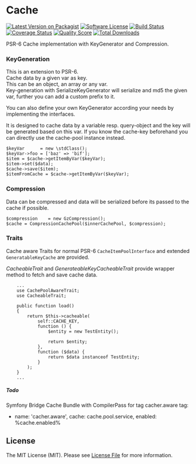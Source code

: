 # Cache

[![Latest Version on Packagist][ico-version]][link-packagist]
[![Software License][ico-license]](LICENSE.md)
[![Build Status][ico-travis]][link-travis]
[![Coverage Status][ico-scrutinizer]][link-scrutinizer]
[![Quality Score][ico-code-quality]][link-code-quality]
[![Total Downloads][ico-downloads]][link-downloads]

PSR-6 Cache implementation with KeyGenerator and Compression.

### KeyGeneration
This is an extension to PSR-6.  
Cache data by a given var as key.  
This can be an object, an array or any var.  
Key-generation with SerializeKeyGenerator will serialize and md5 the given var, further you can add a custom prefix to it.  

You can also define your own KeyGenerator according your needs by implementing the interfaces.

It is designed to cache data by a variable resp. query-object and the key will be generated based on this var.
If you know the cache-key beforehand you can directly use the cache-pool instance instead.  

    $keyVar      = new \stdClass();
    $keyVar->foo = ['baz' => 'bif'];
    $item = $cache->getItemByVar($keyVar);
    $item->set($data);
    $cache->save($item);
    $itemFromCache = $cache->getItemByVar($keyVar);


### Compression
Data can be compressed and data will be serialized before its passed to the cache if possible.

    $compression    = new GzCompression();
    $cache = CompressionCachePool($innerCachePool, $compression);


### Traits
Cache aware Traits for normal PSR-6 `CacheItemPoolInterface` and extended `GeneratableKeyCache` are provided.

*CacheableTrait* and *GenerateableKeyCacheableTrait* provide wrapper method to fetch and save cache data.

        ...
        use CachePoolAwareTrait;
        use CacheableTrait;
    
        public function load()
        {
            return $this->cacheable(
                self::CACHE_KEY,
                function () {
                    $entity = new TestEntity();
    
                    return $entity;
                },
                function ($data) {
                    return $data instanceof TestEntity;
                }
            );
        }
        ...


##### Todo
Symfony Bridge Cache Bundle
with CompilerPass for tag cacher.aware
tag:
  - name: 'cacher.aware', cache: cache.pool.service, enabled: %cache.enabled%

## License

The MIT License (MIT). Please see [License File](LICENSE.md) for more information.

[ico-version]: https://img.shields.io/packagist/v/freshcells/cache.svg?style=flat-square
[ico-license]: https://img.shields.io/badge/license-MIT-brightgreen.svg?style=flat-square
[ico-travis]: https://img.shields.io/travis/freshcells/cache/master.svg?style=flat-square
[ico-scrutinizer]: https://img.shields.io/scrutinizer/coverage/g/freshcells/cache.svg?style=flat-square
[ico-code-quality]: https://img.shields.io/scrutinizer/g/freshcells/cache.svg?style=flat-square
[ico-downloads]: https://img.shields.io/packagist/dt/freshcells/cache.svg?style=flat-square

[link-packagist]: https://packagist.org/packages/freshcells/soap-client-bundle
[link-travis]: https://travis-ci.org/freshcells/soap-client-bundle
[link-scrutinizer]: https://scrutinizer-ci.com/g/freshcells/soap-client-bundle/code-structure
[link-code-quality]: https://scrutinizer-ci.com/g/freshcells/soap-client-bundle
[link-downloads]: https://packagist.org/packages/freshcells/soap-client-bundle
[link-author]: https://github.com/freshcells
[link-contributors]: ../../contributors
